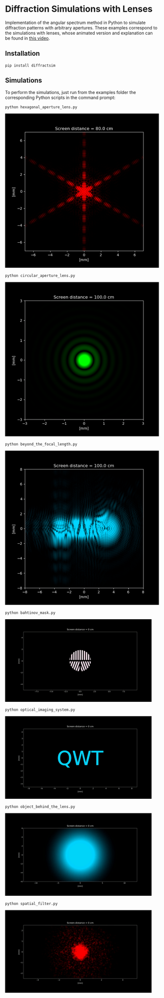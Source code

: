 # Diffraction Simulations with Lenses

Implementation of the angular spectrum method in Python to simulate diffraction patterns with arbitrary apertures.
These examples correspond to the simulations with lenses, whose animated version and explanation can be found in [this video](https://www.youtube.com/watch?v=G4J4PV6tqH0).

## Installation

```
pip install diffractsim
```

## Simulations

To perform the simulations, just run from the examples folder the corresponding Python scripts in the command prompt:


```
python hexagonal_aperture_lens.py
```

![N|Solid](/images/hexagon_with_lens.png)

```
python circular_aperture_lens.py
```

![N|Solid](/images/circular_aperture_lens.png)

```
python beyond_the_focal_length.py
```

![N|Solid](/images/beyond_the_focal_length.png)

```
python bahtinov_mask.py
```

![![animation]](/images/bahtinov_mask.gif)

```
python optical_imaging_system.py
```

![![animation]](/images/optical_imaging_system.gif)

```
python object_behind_the_lens.py
```

![![animation]](/images/object_behind_the_lens.gif)

```
python spatial_filter.py
```

![![animation]](/images/spatial_filter.gif)